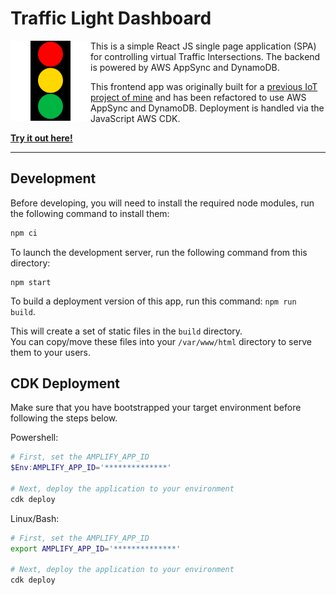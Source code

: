 # Traffic Light Dashboard
<img align="left" width="128" height="128" alt="Illustration of a traffic light with red, yellow, and green lights" src="public/logo192.png" >  
This is a simple React JS single page application (SPA) for controlling virtual Traffic Intersections.    
The backend is powered by AWS AppSync and DynamoDB.   

This frontend app was originally built for a [previous IoT project of mine](https://github.com/tsengia/iot-thingy91-traffic-lights) and has been refactored to use AWS AppSync and DynamoDB. Deployment is handled via the JavaScript AWS CDK.

__[Try it out here!](https://traffic-lights.tsengia.net/)__  

--- 
## Development
Before developing, you will need to install the required node modules, run the following command to install them:
```bash
npm ci
```

To launch the development server, run the following command from this directory: 
```
npm start
```

To build a deployment version of this app, run this command: `npm run build`.

This will create a set of static files in the `build` directory.  
You can copy/move these files into your `/var/www/html` directory to serve them to your users.

## CDK Deployment

Make sure that you have bootstrapped your target environment before following the steps below.

Powershell:
```powershell
# First, set the AMPLIFY_APP_ID
$Env:AMPLIFY_APP_ID='**************'

# Next, deploy the application to your environment
cdk deploy
```

Linux/Bash:
```bash
# First, set the AMPLIFY_APP_ID
export AMPLIFY_APP_ID='**************'

# Next, deploy the application to your environment
cdk deploy
```

